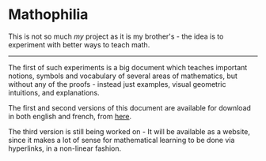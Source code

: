 
# Mathophilia

This is not so much *my* project as it is my brother's - the idea is to experiment with better ways to teach math.

---

The first of such experiments is a big document which teaches important notions, symbols and vocabulary of several areas of mathematics, but without any of the proofs - instead just examples, visual geometric intuitions, and explanations.

The first and second versions of this document are available for download in both english and french, from [here](https://github.com/Fulguritude/Mathophilie).

The third version is still being worked on - It will be available as a website, since it makes a lot of sense for mathematical learning to be done via hyperlinks, in a non-linear fashion.
